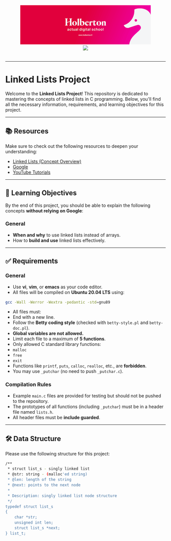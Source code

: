 <div align="center"><img src="https://github.com/ksyv/holbertonschool-web_front_end/blob/main/baniere_holberton.png"></div>

<div align="center"><img src="https://s3.eu-west-3.amazonaws.com/hbtn.intranet.project.files/holbertonschool-low_level_programming/229/giphy-3.gif"></div><br>

---

# Linked Lists Project

Welcome to the **Linked Lists Project**! This repository is dedicated to mastering the concepts of linked lists in C programming. Below, you'll find all the necessary information, requirements, and learning objectives for this project.

---

## 📚 Resources

Make sure to check out the following resources to deepen your understanding:

- [Linked Lists (Concept Overview)](https://www.google.com)
- [Google](https://www.google.com)
- [YouTube Tutorials](https://www.youtube.com)

---

## 🎯 Learning Objectives

By the end of this project, you should be able to explain the following concepts **without relying on Google**:

### General
- **When and why** to use linked lists instead of arrays.
- How to **build and use** linked lists effectively.

---

## ✅ Requirements

### General
- Use **vi**, **vim**, or **emacs** as your code editor.
- All files will be compiled on **Ubuntu 20.04 LTS** using:
```bash
gcc -Wall -Werror -Wextra -pedantic -std=gnu89
```
- All files must:
- End with a new line.
- Follow the **Betty coding style** (checked with `betty-style.pl` and `betty-doc.pl`).
- **Global variables are not allowed.**
- Limit each file to a maximum of **5 functions**.
- Only allowed C standard library functions:
- `malloc`
- `free`
- `exit`
- Functions like `printf`, `puts`, `calloc`, `realloc`, etc., are **forbidden**.
- You may use `_putchar` (no need to push `_putchar.c`).

### Compilation Rules
- Example `main.c` files are provided for testing but should not be pushed to the repository.
- The prototypes of all functions (including `_putchar`) must be in a header file named `lists.h`.
- All header files must be **include guarded**.

---

## 🛠️ Data Structure

Please use the following structure for this project:
```bash
/**
 * struct list_s - singly linked list
 * @str: string - (malloc'ed string)
 * @len: length of the string
 * @next: points to the next node
 *
 * Description: singly linked list node structure
 */
typedef struct list_s
{
    char *str;
    unsigned int len;
    struct list_s *next;
} list_t;
```
